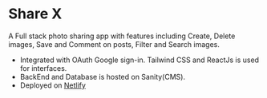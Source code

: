 # Share X

A Full stack photo sharing app with features including Create, Delete images, Save and Comment on posts, Filter and Search images.

- Integrated with OAuth Google sign-in. Tailwind CSS and ReactJs is used for interfaces.
- BackEnd and Database is hosted on Sanity(CMS).
- Deployed on [Netlify](https://sharex-social.netlify.app)
